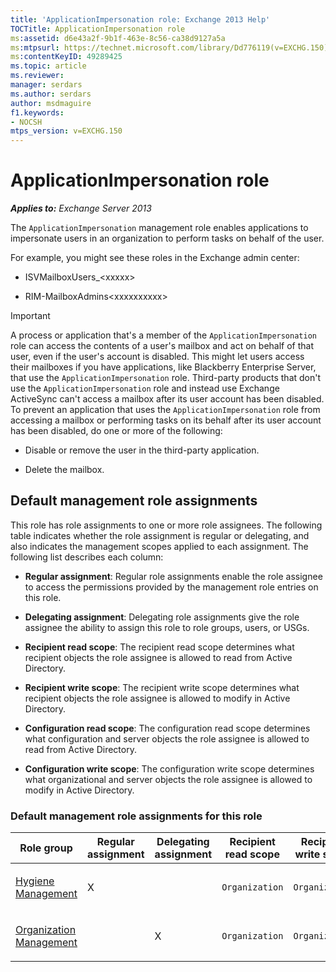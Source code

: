 ```yaml
---
title: 'ApplicationImpersonation role: Exchange 2013 Help'
TOCTitle: ApplicationImpersonation role
ms:assetid: d6e43a2f-9b1f-463e-8c56-ca38d9127a5a
ms:mtpsurl: https://technet.microsoft.com/library/Dd776119(v=EXCHG.150)
ms:contentKeyID: 49289425
ms.topic: article
ms.reviewer: 
manager: serdars
ms.author: serdars
author: msdmaguire
f1.keywords:
- NOCSH
mtps_version: v=EXCHG.150
---
```


# ApplicationImpersonation role

_**Applies to:** Exchange Server 2013_

The `ApplicationImpersonation` management role enables applications to impersonate users in an organization to perform tasks on behalf of the user.

For example, you might see these roles in the Exchange admin center:

  - ISVMailboxUsers\_\<xxxxx\>

  - RIM-MailboxAdmins\<xxxxxxxxxx\>

> [!IMPORTANT]
> A process or application that's a member of the <CODE>ApplicationImpersonation</CODE> role can access the contents of a user's mailbox and act on behalf of that user, even if the user's account is disabled. This might let users access their mailboxes if you have applications, like Blackberry Enterprise Server, that use the <CODE>ApplicationImpersonation</CODE> role. Third-party products that don't use the <CODE>ApplicationImpersonation</CODE> role and instead use Exchange ActiveSync can't access a mailbox after its user account has been disabled.<BR>To prevent an application that uses the <CODE>ApplicationImpersonation</CODE> role from accessing a mailbox or performing tasks on its behalf after its user account has been disabled, do one or more of the following:
> <UL>
> <LI>
> <P>Disable or remove the user in the third-party application.</P>
> <LI>
> <P>Delete the mailbox.</P></LI></UL>

## Default management role assignments

This role has role assignments to one or more role assignees. The following table indicates whether the role assignment is regular or delegating, and also indicates the management scopes applied to each assignment. The following list describes each column:

  - **Regular assignment**: Regular role assignments enable the role assignee to access the permissions provided by the management role entries on this role.

  - **Delegating assignment**: Delegating role assignments give the role assignee the ability to assign this role to role groups, users, or USGs.

  - **Recipient read scope**: The recipient read scope determines what recipient objects the role assignee is allowed to read from Active Directory.

  - **Recipient write scope**: The recipient write scope determines what recipient objects the role assignee is allowed to modify in Active Directory.

  - **Configuration read scope**: The configuration read scope determines what configuration and server objects the role assignee is allowed to read from Active Directory.

  - **Configuration write scope**: The configuration write scope determines what organizational and server objects the role assignee is allowed to modify in Active Directory.

### Default management role assignments for this role

<table >
<colgroup>
<col  />
<col  />
<col  />
<col  />
<col  />
<col  />
<col  />
</colgroup>
<thead>
<tr class="header">
<th>Role group</th>
<th>Regular assignment</th>
<th>Delegating assignment</th>
<th>Recipient read scope</th>
<th>Recipient write scope</th>
<th>Configuration read scope</th>
<th>Configuration write scope</th>
</tr>
</thead>
<tbody>
<tr class="odd">
<td><p><a href="hygiene-management-exchange-2013-help.md">Hygiene Management</a></p></td>
<td><p>X</p></td>
<td><p> </p></td>
<td><p><code>Organization</code></p></td>
<td><p><code>Organization</code></p></td>
<td><p><code>None</code></p></td>
<td><p><code>None</code></p></td>
</tr>
<tr class="even">
<td><p><a href="organization-management-exchange-2013-help.md">Organization Management</a></p></td>
<td><p> </p></td>
<td><p>X</p></td>
<td><p><code>Organization</code></p></td>
<td><p><code>Organization</code></p></td>
<td><p><code>None</code></p></td>
<td><p><code>None</code></p></td>
</tr>
</tbody>
</table>
